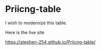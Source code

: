 # Priicng-table

I wish to modernize this table.

Here is the live site

https://stephen-254.github.io/Priicng-table/